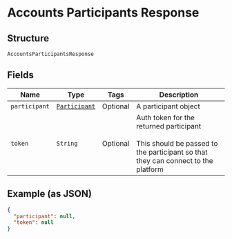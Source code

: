 
# Accounts Participants Response

## Structure

`AccountsParticipantsResponse`

## Fields

| Name | Type | Tags | Description |
|  --- | --- | --- | --- |
| `participant` | [`Participant`](/doc/WebRtc/models/participant.md) | Optional | A participant object |
| `token` | `String` | Optional | Auth token for the returned participant<br><br>This should be passed to the participant so that they can connect to the platform |

## Example (as JSON)

```json
{
  "participant": null,
  "token": null
}
```

